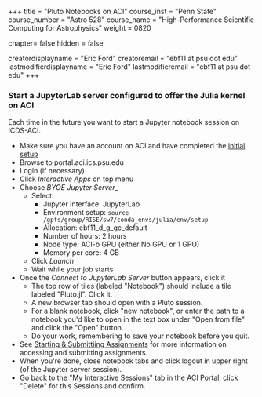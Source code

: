 +++
title = "Pluto Notebooks on ACI"
course_inst = "Penn State"
course_number = "Astro 528"
course_name = "High-Performance Scientific Computing for Astrophysics"
weight = 0820

chapter= false
hidden = false

creatordisplayname = "Eric Ford"
creatoremail = "ebf11 at psu dot edu"
lastmodifierdisplayname = "Eric Ford"
lastmodifieremail = "ebf11 at psu dot edu"
+++

### Start a JupyterLab server configured to offer the Julia kernel on ACI
Each time in the future you want to start a Jupyter notebook session on ICDS-ACI.

- Make sure you have an account on ACI and have completed the [initial setup](/tips/aci/initial_setup)
- Browse to portal.aci.ics.psu.edu
- Login (if necessary)
- Click _Interactive Apps_ on top menu
- Choose _BYOE Jupyter Server__
    + Select:
        - Jupyter Interface: JupyterLab
        - Environment setup: `source /gpfs/group/RISE/sw7/conda_envs/julia/env/setup`
        - Allocation: ebf11_d_g_gc_default
        - Number of hours: 2 hours
        - Node type: ACI-b GPU (either No GPU or 1 GPU)
        - Memory per core: 4 GB
    + Click _Launch_
    + Wait while your job starts
- Once the _Connect to JupyterLab Server_ button appears, click it
    + The top row of tiles (labeled "Notebook") should include a tile labeled "Pluto.jl".  Click it.  
    + A new browser tab should open with a Pluto session.
    + For a blank notebook, click "new notebook", or enter the path to a notebook you'd like to open in the text box under "Open from file" and click the "Open" button. 
    + Do your work, remembering to save your notebook before you quit.
- See [Starting & Submittiing Assignments](/tips/submitting) for more information on accessing and submitting assignments.
- When you're done, close notebook tabs and click logout in upper right (of the Jupyter server session).
- Go back to the "My Interactive Sessions" tab in the ACI Portal, click "Delete" for this Sessions and confirm.

